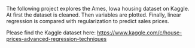The following project explores the Ames, Iowa housing dataset on Kaggle. At first the dataset is cleaned. Then variables are plotted. Finally, linear regression is compared with regularization to predict sales prices. 

Please find the Kaggle dataset here: https://www.kaggle.com/c/house-prices-advanced-regression-techniques
